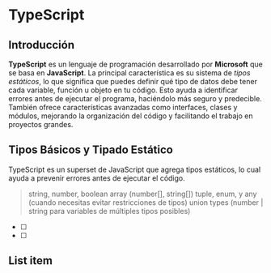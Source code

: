 # TypeScript

## Introducción

**TypeScript** es un lenguaje de programación desarrollado por **Microsoft** que se basa en **JavaScript**.
La principal característica es su sistema de *tipos estáticos*, lo que significa que puedes definir qué tipo de datos debe tener cada variable, función u objeto en tu código. Esto ayuda a identificar errores antes de ejecutar el programa, haciéndolo más seguro y predecible. También ofrece características avanzadas como interfaces, clases y módulos, mejorando la organización del código y facilitando el trabajo en proyectos grandes.

## Tipos Básicos y Tipado Estático

TypeScript es un superset de JavaScript que agrega tipos estáticos, lo cual ayuda a prevenir errores antes de ejecutar el código.
>string, number, boolean
>array (number[], string[])
>tuple, enum, y any (cuando necesitas evitar restricciones de tipos)
>union types (number | string para variables de múltiples tipos posibles)

 - [ ] 
 - [ ] 

## List item

<!--stackedit_data:
eyJoaXN0b3J5IjpbNDA4NTk5MzIxLDE4NjE3MjIyNTYsLTIwNT
kzMjQ1NTldfQ==
-->
